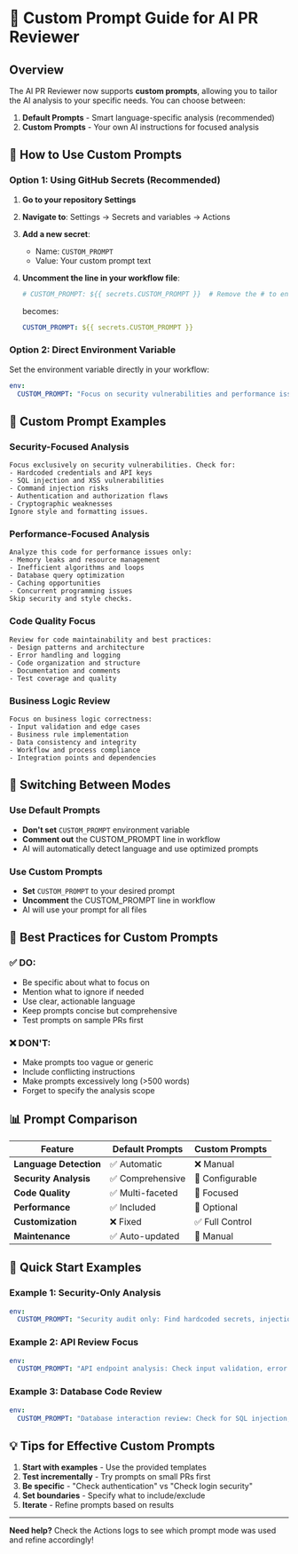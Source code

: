# 🎯 Custom Prompt Guide for AI PR Reviewer

## Overview
The AI PR Reviewer now supports **custom prompts**, allowing you to tailor the AI analysis to your specific needs. You can choose between:

1. **Default Prompts** - Smart language-specific analysis (recommended)
2. **Custom Prompts** - Your own AI instructions for focused analysis

## 🔧 How to Use Custom Prompts

### Option 1: Using GitHub Secrets (Recommended)

1. **Go to your repository Settings**
2. **Navigate to**: Settings → Secrets and variables → Actions
3. **Add a new secret**:
   - Name: `CUSTOM_PROMPT`
   - Value: Your custom prompt text

4. **Uncomment the line in your workflow file**:
   ```yaml
   # CUSTOM_PROMPT: ${{ secrets.CUSTOM_PROMPT }}  # Remove the # to enable
   ```
   becomes:
   ```yaml
   CUSTOM_PROMPT: ${{ secrets.CUSTOM_PROMPT }}
   ```

### Option 2: Direct Environment Variable
Set the environment variable directly in your workflow:
```yaml
env:
  CUSTOM_PROMPT: "Focus on security vulnerabilities and performance issues only"
```

## 📝 Custom Prompt Examples

### Security-Focused Analysis
```
Focus exclusively on security vulnerabilities. Check for:
- Hardcoded credentials and API keys
- SQL injection and XSS vulnerabilities  
- Command injection risks
- Authentication and authorization flaws
- Cryptographic weaknesses
Ignore style and formatting issues.
```

### Performance-Focused Analysis
```
Analyze this code for performance issues only:
- Memory leaks and resource management
- Inefficient algorithms and loops
- Database query optimization
- Caching opportunities
- Concurrent programming issues
Skip security and style checks.
```

### Code Quality Focus
```
Review for code maintainability and best practices:
- Design patterns and architecture
- Error handling and logging
- Code organization and structure
- Documentation and comments
- Test coverage and quality
```

### Business Logic Review
```
Focus on business logic correctness:
- Input validation and edge cases
- Business rule implementation
- Data consistency and integrity
- Workflow and process compliance
- Integration points and dependencies
```

## 🔄 Switching Between Modes

### Use Default Prompts
- **Don't set** `CUSTOM_PROMPT` environment variable
- **Comment out** the CUSTOM_PROMPT line in workflow
- AI will automatically detect language and use optimized prompts

### Use Custom Prompts  
- **Set** `CUSTOM_PROMPT` to your desired prompt
- **Uncomment** the CUSTOM_PROMPT line in workflow
- AI will use your prompt for all files

## 🎯 Best Practices for Custom Prompts

### ✅ DO:
- Be specific about what to focus on
- Mention what to ignore if needed
- Use clear, actionable language
- Keep prompts concise but comprehensive
- Test prompts on sample PRs first

### ❌ DON'T:
- Make prompts too vague or generic
- Include conflicting instructions
- Make prompts excessively long (>500 words)
- Forget to specify the analysis scope

## 📊 Prompt Comparison

| Feature | Default Prompts | Custom Prompts |
|---------|----------------|----------------|
| **Language Detection** | ✅ Automatic | ❌ Manual |
| **Security Analysis** | ✅ Comprehensive | 🎯 Configurable |
| **Code Quality** | ✅ Multi-faceted | 🎯 Focused |
| **Performance** | ✅ Included | 🎯 Optional |
| **Customization** | ❌ Fixed | ✅ Full Control |
| **Maintenance** | ✅ Auto-updated | 🔧 Manual |

## 🚀 Quick Start Examples

### Example 1: Security-Only Analysis
```yaml
env:
  CUSTOM_PROMPT: "Security audit only: Find hardcoded secrets, injection vulnerabilities, and authentication flaws. Skip style issues."
```

### Example 2: API Review Focus
```yaml
env:
  CUSTOM_PROMPT: "API endpoint analysis: Check input validation, error handling, rate limiting, authentication, and data exposure risks."
```

### Example 3: Database Code Review
```yaml
env:
  CUSTOM_PROMPT: "Database interaction review: Check for SQL injection, performance issues, transaction handling, and data consistency."
```

## 💡 Tips for Effective Custom Prompts

1. **Start with examples** - Use the provided templates
2. **Test incrementally** - Try prompts on small PRs first  
3. **Be specific** - "Check authentication" vs "Check login security"
4. **Set boundaries** - Specify what to include/exclude
5. **Iterate** - Refine prompts based on results

---

**Need help?** Check the Actions logs to see which prompt mode was used and refine accordingly!